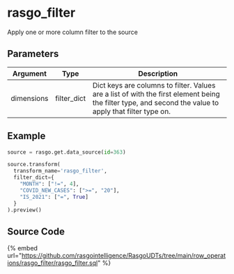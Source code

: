 

# rasgo_filter

Apply one or more column filter to the source

## Parameters

|  Argument  |    Type     |                                                                      Description                                                                       |
| ---------- | ----------- | ------------------------------------------------------------------------------------------------------------------------------------------------------ |
| dimensions | filter_dict | Dict keys are columns to filter. Values are a list of with the first element being the filter type, and second the value to apply that filter type on. |


## Example

```py
source = rasgo.get.data_source(id=363)

source.transform(
  transform_name='rasgo_filter',
  filter_dict={
    "MONTH": ["!=", 4],
    "COVID_NEW_CASES": [">=", "20"],
    "IS_2021": ["=", True]
  }
).preview()
```

## Source Code

{% embed url="https://github.com/rasgointelligence/RasgoUDTs/tree/main/row_operations/rasgo_filter/rasgo_filter.sql" %}

